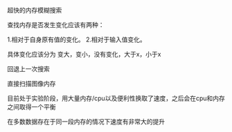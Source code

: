 超快的内存模糊搜索

查找内存是否发生变化应该有两种：

1.相对于自身原有值的变化。
2.相对于输入值变化。

具体变化应该分为 变大，变小，没有变化，大于x，小于x

回退上一次搜索

直接扫描图像内存

目前处于实验阶段，用大量内存/cpu以及便利性换取了速度，之后会在cpu和内存之间取得一个平衡

在多数数据存在于同一段内存的情况下速度有非常大的提升